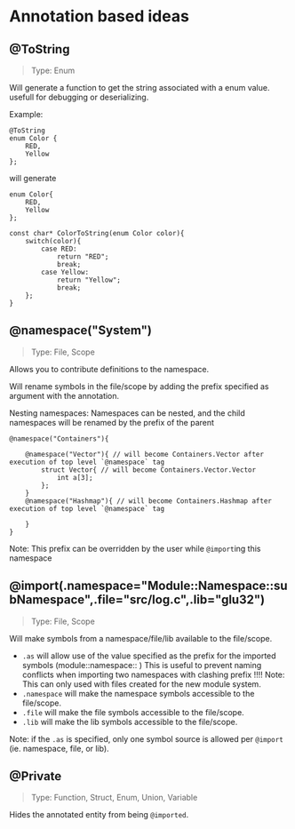 # Annotation based ideas

@ToString
---
> Type: Enum

Will generate a function to get the string associated with a enum value. usefull for debugging or deserializing.

Example:

```
@ToString
enum Color {
    RED,
    Yellow
};
```
will generate 
```
enum Color{
    RED,
    Yellow
};

const char* ColorToString(enum Color color){
    switch(color){
        case RED:
            return "RED";
            break;
        case Yellow:
            return "Yellow";
            break;
    };
}
```

@namespace("System")
---
> Type: File, Scope

Allows you to contribute definitions to the namespace.

Will rename symbols in the file/scope by adding the prefix specified as argument with the annotation.

Nesting namespaces: Namespaces can be nested, and the child namespaces will be renamed by the prefix of the parent
```
@namespace("Containers"){

    @namespace("Vector"){ // will become Containers.Vector after execution of top level `@namespace` tag
        struct Vector{ // will become Containers.Vector.Vector
            int a[3];
        };
    }
    @namespace("Hashmap"){ // will become Containers.Hashmap after execution of top level `@namespace` tag
        
    }
}

```

Note: This prefix can be overridden by the user while `@import`ing this namespace

@import(.namespace="Module::Namespace::subNamespace",.file="src/log.c",.lib="glu32")
---
> Type: File, Scope

Will make symbols from a namespace/file/lib available to the file/scope.

- `.as` will allow use of the value specified as the prefix for the imported symbols (module::namespace:: ) 
This is useful to prevent naming conflicts when importing two namespaces with clashing prefix !!!!
Note: This can only used with files created for the new module system. 
- `.namespace` will make the namespace symbols accessible to the file/scope.
- `.file` will make the file symbols accessible to the file/scope.
- `.lib` will make the lib symbols accessible to the file/scope.

Note: if the `.as` is specified, only one symbol source is allowed per `@import` (ie. namespace, file, or lib).

@Private
---
> Type: Function, Struct, Enum, Union, Variable

Hides the annotated entity from being `@imported`.

